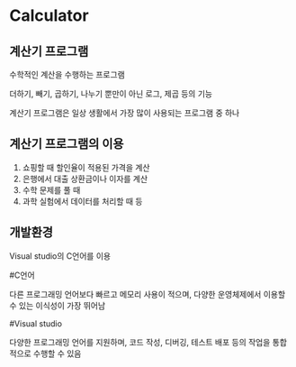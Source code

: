 Calculator
===========
계산기 프로그램
----------------

수학적인 계산을 수행하는 프로그램
  
더하기, 빼기, 곱하기, 나누기 뿐만이 아닌 로그, 제곱 등의 기능

계산기 프로그램은 일상 생활에서 가장 많이 사용되는 프로그램 중 하나
  
계산기 프로그램의 이용
--------------------------

1. 쇼핑할 때 할인율이 적용된 가격을 계산 
2. 은행에서 대출 상환금이나 이자를 계산
3. 수학 문제를 풀 때
4. 과학 실험에서 데이터를 처리할 때 등
  
개발환경
---------
 
 Visual studio의 C언어를 이용
     
#C언어

다른 프로그래밍 언어보다 빠르고 메모리 사용이 적으며, 다양한 운영체제에서 이용할 수 있는 이식성이 가장 뛰어남

#Visual studio

다양한 프로그래밍 언어를 지원하며, 코드 작성, 디버깅, 테스트 배포 등의 작업을 통합적으로 수행할 수 있음

